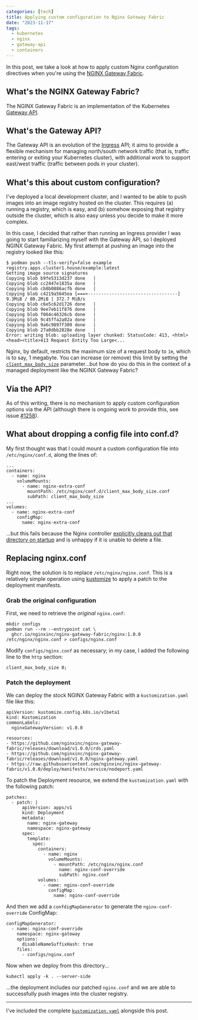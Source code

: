 ```yaml
---
categories: [tech]
title: Applying custom configuration to Nginx Gateway Fabric
date: "2023-11-17"
tags:
  - kubernetes
  - nginx
  - gateway-api
  - containers
---
```


In this post, we take a look at how to apply custom Nginx configuration directives when you're using the [NGINX Gateway Fabric].

[nginx gateway fabric]: https://github.com/nginxinc/nginx-gateway-fabric

## What's the NGINX Gateway Fabric?

The NGINX Gateway Fabric is an implementation of the Kubernetes [Gateway API].

[gateway api]: https://gateway-api.sigs.k8s.io/

## What's the Gateway API?

The Gateway API is an evolution of the [Ingress] API; it aims to provide a flexible mechanism for managing north/south network traffic (that is, traffic entering or exiting your Kubernetes cluster), with additional work to support east/west traffic (traffic between pods in your cluster).

[ingress]: https://kubernetes.io/docs/concepts/services-networking/ingress/

## What's this about custom configuration?

I've deployed a local development cluster, and I wanted to be able to push images into an image registry hosted on the cluster. This requires (a) running a registry, which is easy, and (b) somehow exposing that registry outside the cluster, which is also easy unless you decide to make it more complex.

In this case, I decided that rather than running an Ingress provider I was going to start familiarizing myself with the Gateway API, so I deployed NGINX Gateway Fabric. My first attempt at pushing an image into the registry looked like this:

```
$ podman push --tls-verify=false example registry.apps.cluster1.house/example:latest
Getting image source signatures
Copying blob b9fe5313d237 done   |
Copying blob cc2447e1835a done   |
Copying blob cb8b0886acfb done   |
Copying blob c4219a5645ea [===>----------------------------------] 9.3MiB / 80.2MiB | 372.7 MiB/s
Copying blob c6e5c62d1726 done   |
Copying blob 9ee7eb11f876 done   |
Copying blob f064c46326cb done   |
Copying blob 9c45ffa2a02a done   |
Copying blob 9a6c9897f309 done   |
Copying blob 27a0dbb2828e done   |
Error: writing blob: uploading layer chunked: StatusCode: 413, <html>
<head><title>413 Request Entity Too Large<...
```

Nginx, by default, restricts the maximum size of a request body to `1m`, which is to say, 1 megabyte. You can increase (or remove) this limit by setting the [`client_max_body_size`][client_max_body_size] parameter...but how do you do this in the context of a managed deployment like the NGINX Gateway Fabric?

[client_max_body_size]: https://nginx.org/en/docs/http/ngx_http_core_module.html#client_max_body_size

## Via the API?

As of this writing, there is no mechanism to apply custom configuration options via the API (although there is ongoing work to provide this, see issue [#1258]).

[#1258]: https://github.com/nginxinc/nginx-gateway-fabric/issues/1258

## What about dropping a config file into conf.d?

My first thought was that I could mount a custom configuration file into `/etc/nginx/conf.d`, along the lines of:


```
...
containers:
  - name: nginx
    volumeMounts:
      - name: nginx-extra-conf
        mountPath: /etc/nginx/conf.d/client_max_body_size.conf
        subPath: client_max_body_size
...
volumes:
  - name: nginx-extra-conf
    configMap:
      name: nginx-extra-conf
```

...but this fails because the Nginx controller [explicitly cleans out that directory on startup][cleanup] and is unhappy if it is unable to delete a file.

[cleanup]: https://github.com/nginxinc/nginx-gateway-fabric/blob/7de105c7dd09ccfca5823d6941ac12c520257221/internal/mode/static/manager.go#L123-L129

## Replacing nginx.conf

Right now, the solution is to replace `/etc/nginx/nginx.conf`. This is a relatively simple operation using [kustomize] to apply a patch to the deployment manifests.

[kustomize]: https://kustomize.io

### Grab the original configuration

First, we need to retrieve the *original* `nginx.conf`:

```
mkdir configs
podman run --rm --entrypoint cat \
  ghcr.io/nginxinc/nginx-gateway-fabric/nginx:1.0.0 /etc/nginx/nginx.conf > configs/nginx.conf
```

Modify `configs/nginx.conf` as necessary; in my case, I added the following line to the `http` section:

```
client_max_body_size 0;
```

### Patch the deployment

We can deploy the stock NGINX Gateway Fabric with a `kustomization.yaml` file like this:

```
apiVersion: kustomize.config.k8s.io/v1beta1
kind: Kustomization
commonLabels:
  nginxGatewayVersion: v1.0.0

resources:
- https://github.com/nginxinc/nginx-gateway-fabric/releases/download/v1.0.0/crds.yaml
- https://github.com/nginxinc/nginx-gateway-fabric/releases/download/v1.0.0/nginx-gateway.yaml
- https://raw.githubusercontent.com/nginxinc/nginx-gateway-fabric/v1.0.0/deploy/manifests/service/nodeport.yaml
```

To patch the Deployment resource, we extend the `kustomization.yaml` with the following patch:

```
patches:
  - patch: |
      apiVersion: apps/v1
      kind: Deployment
      metadata:
        name: nginx-gateway
        namespace: nginx-gateway
      spec:
        template:
          spec:
            containers:
              - name: nginx
                volumeMounts:
                  - mountPath: /etc/nginx/nginx.conf
                    name: nginx-conf-override
                    subPath: nginx.conf
            volumes:
              - name: nginx-conf-override
                configMap:
                  name: nginx-conf-override
```

And then we add a `confdigMapGenerator` to generate the `nginx-conf-override` ConfigMap:

```
configMapGenerator:
  - name: nginx-conf-override
    namespace: nginx-gateway
    options:
      disableNameSuffixHash: true
    files:
      - configs/nginx.conf
```

Now when we deploy from this directory...

```
kubectl apply -k . --server-side
```

...the deployment includes our patched `nginx.conf` and we are able to successfully push images into the cluster registry.

---

I've included the complete [`kustomization.yaml`](kustomization.yaml) alongside this post.
